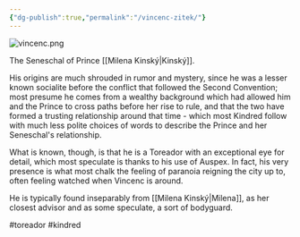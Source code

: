 ```yaml
---
{"dg-publish":true,"permalink":"/vincenc-zitek/"}
---
```


![vincenc.png](/img/user/vincenc.png)

The Seneschal of Prince [[Milena Kinský\|Kinský]].

His origins are much shrouded in rumor and mystery, since he was a lesser known socialite before the conflict that followed the Second Convention; most presume he comes from a wealthy background which had allowed him and the Prince to cross paths before her rise to rule, and that the two have formed a trusting relationship around that time - which most Kindred follow with much less polite choices of words to describe the Prince and her Seneschal's relationship.

What is known, though, is that he is a Toreador with an exceptional eye for detail, which most speculate is thanks to his use of Auspex. In fact, his very presence is what most chalk the feeling of paranoia reigning the city up to, often feeling watched when Vincenc is around.

He is typically found inseparably from [[Milena Kinský\|Milena]], as her closest advisor and as some speculate, a sort of bodyguard.

#toreador #kindred